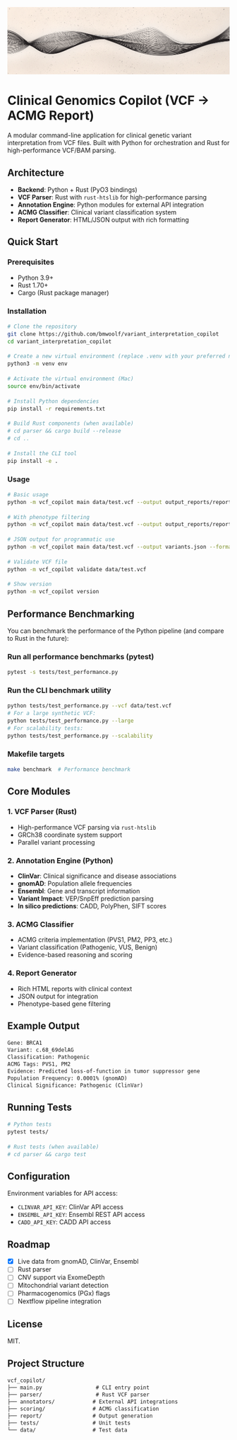 ![Banner](assets/github_banner.png)

# Clinical Genomics Copilot (VCF → ACMG Report)

A modular command-line application for clinical genetic variant interpretation from VCF files. Built with Python for orchestration and Rust for high-performance VCF/BAM parsing.

## Architecture

- **Backend**: Python + Rust (PyO3 bindings)
- **VCF Parser**: Rust with `rust-htslib` for high-performance parsing
- **Annotation Engine**: Python modules for external API integration
- **ACMG Classifier**: Clinical variant classification system
- **Report Generator**: HTML/JSON output with rich formatting

## Quick Start

### Prerequisites
- Python 3.9+
- Rust 1.70+
- Cargo (Rust package manager)

### Installation

```bash
# Clone the repository
git clone https://github.com/bmwoolf/variant_interpretation_copilot
cd variant_interpretation_copilot

# Create a new virtual environment (replace .venv with your preferred name)
python3 -m venv env

# Activate the virtual environment (Mac)
source env/bin/activate

# Install Python dependencies
pip install -r requirements.txt

# Build Rust components (when available)
# cd parser && cargo build --release
# cd ..

# Install the CLI tool
pip install -e .
```

### Usage

```bash
# Basic usage
python -m vcf_copilot main data/test.vcf --output output_reports/report.html

# With phenotype filtering
python -m vcf_copilot main data/test.vcf --output output_reports/report.html --phenotype HP:0001250

# JSON output for programmatic use
python -m vcf_copilot main data/test.vcf --output variants.json --format json

# Validate VCF file
python -m vcf_copilot validate data/test.vcf

# Show version
python -m vcf_copilot version
```

## Performance Benchmarking

You can benchmark the performance of the Python pipeline (and compare to Rust in the future):

### Run all performance benchmarks (pytest)
```bash
pytest -s tests/test_performance.py
```

### Run the CLI benchmark utility
```bash
python tests/test_performance.py --vcf data/test.vcf
# For a large synthetic VCF:
python tests/test_performance.py --large
# For scalability tests:
python tests/test_performance.py --scalability
```

### Makefile targets
```bash
make benchmark  # Performance benchmark
```

## Core Modules

### 1. VCF Parser (Rust)
- High-performance VCF parsing via `rust-htslib`
- GRCh38 coordinate system support
- Parallel variant processing

### 2. Annotation Engine (Python)
- **ClinVar**: Clinical significance and disease associations
- **gnomAD**: Population allele frequencies
- **Ensembl**: Gene and transcript information
- **Variant Impact**: VEP/SnpEff prediction parsing
- **In silico predictions**: CADD, PolyPhen, SIFT scores

### 3. ACMG Classifier
- ACMG criteria implementation (PVS1, PM2, PP3, etc.)
- Variant classification (Pathogenic, VUS, Benign)
- Evidence-based reasoning and scoring

### 4. Report Generator
- Rich HTML reports with clinical context
- JSON output for integration
- Phenotype-based gene filtering

## Example Output

```
Gene: BRCA1
Variant: c.68_69delAG
Classification: Pathogenic
ACMG Tags: PVS1, PM2
Evidence: Predicted loss-of-function in tumor suppressor gene
Population Frequency: 0.0001% (gnomAD)
Clinical Significance: Pathogenic (ClinVar)
```

## Running Tests
```bash
# Python tests
pytest tests/

# Rust tests (when available)
# cd parser && cargo test
```

## Configuration

Environment variables for API access:
- `CLINVAR_API_KEY`: ClinVar API access
- `ENSEMBL_API_KEY`: Ensembl REST API access
- `CADD_API_KEY`: CADD API access

## Roadmap

- [x] Live data from gnomAD, ClinVar, Ensembl
- [ ] Rust parser
- [ ] CNV support via ExomeDepth
- [ ] Mitochondrial variant detection
- [ ] Pharmacogenomics (PGx) flags
- [ ] Nextflow pipeline integration

## License

MIT.

## Project Structure
```
vcf_copilot/
├── main.py                 # CLI entry point
├── parser/                 # Rust VCF parser
├── annotators/            # External API integrations
├── scoring/               # ACMG classification
├── report/                # Output generation
├── tests/                 # Unit tests
└── data/                  # Test data
```